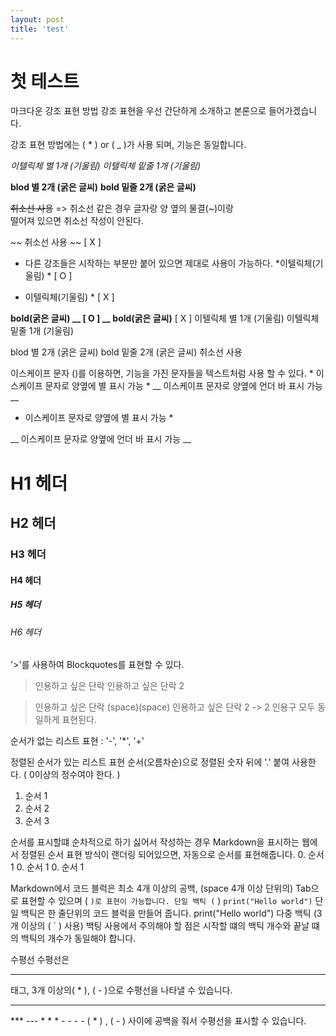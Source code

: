 ```yaml
---
layout: post
title: 'test'
---
```


# 첫 테스트


마크다운 강조 표현 방법
강조 표현을 우선 간단하게 소개하고 본론으로 들어가겠습니다.

강조 표현 방법에는 ( * ) or ( _ )가 사용 되며, 기능은 동일합니다.

*이텔릭체 별 1개 (기울림)*
_이텔릭체 밑줄 1개 (기울림)_

**blod 별 2개 (굵은 글씨)**
__bold 밑줄 2개 (굵은 글씨)__

~~취소선 사용~~
=> 취소선 같은 경우 글자랑 양 옆의 물결(~)이랑   
떨어져 있으면 취소선 작성이 안된다.

~~  취소선 사용  ~~  [ X ]
- 다른 강조들은 시작하는 부분만 붙어 있으면 
  제대로 사용이 가능하다.
*이텔릭체(기울림) *   [ O ]
* 이텔릭체(기울림) *  [ X ]

__bold(굵은 글씨) __ [ O ]
__ bold(굵은 글씨)__ [ X ]
이텔릭체 별 1개 (기울림)
이텔릭체 밑줄 1개 (기울림)

blod 별 2개 (굵은 글씨)
bold 밑줄 2개 (굵은 글씨)
취소선 사용

이스케이프 문자 ()를 이용하면, 기능을 가진 문자들을 텍스트처럼 사용 할 수 있다.
\* 이스케이프 문자로 양옆에 별 표시 가능 \*
\__ 이스케이프 문자로 양옆에 언더 바 표시 가능 \__
* 이스케이프 문자로 양옆에 별 표시 가능 *

__ 이스케이프 문자로 양옆에 언더 바 표시 가능 __

# H1 헤더
## H2 헤더
### H3 헤더
#### H4 헤더
##### H5 헤더
###### H6 헤더

'>'를 사용하여 Blockquotes를 표현할 수 있다.
> 인용하고 싶은 단락
> 인용하고 싶은 단락 2

> 인용하고 싶은 단락 (space)(space)
인용하고 싶은 단락 2
-> 2 인용구 모두 동일하게 표현된다.

순서가 없는 리스트 표현 : '-', '*', '+'


정렬된 순서가 있는 리스트 표현
순서(오름차순)으로 정렬된 숫자 뒤에 '.' 붙여 사용한다.
( 0이상의 정수여야 한다. )

1. 순서 1
2. 순서 2
3. 순서 3

순서를 표시할떄 순차적으로 하기 싫어서 작성하는 경우 Markdown을 표시하는 웹에서 정렬된 순서 표현 방식이 랜더링 되어있으면, 자동으로 순서를 표현해줍니다.
0. 순서 1
0. 순서 1
0. 순서 1 

Markdown에서 코드 블럭은 최소 4개 이상의 공백, (space 4개 이상 단위의) Tab으로 표현할 수 있으며
( ` )로 표현이 가능합니다.
단일 백틱 ( ` )
`print("Hello world")`
단일 백틱은 한 줄단위의 코드 블럭을 만들어 줍니다.
print("Hello world")
다중 백틱 (3개 이상의 ( ` ) 사용)
백팅 사용에서 주의해야 할 점은 시작할 떄의 백틱 개수와 끝날 떄의 백틱의 개수가 동일해야 합니다.


수평선
수평선은 <hr /> 태그, 3개 이상의( * ), ( - )으로 수평선을 나타낼 수 있습니다.
<hr/>
***
---
* * *
- - - -
( * ) , ( - ) 사이에 공백을 줘서 수평선을 표시할 수 있습니다.